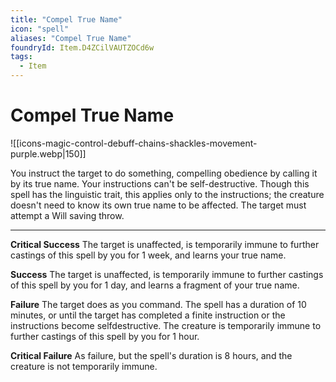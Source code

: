 ```yaml
---
title: "Compel True Name"
icon: "spell"
aliases: "Compel True Name"
foundryId: Item.D4ZCilVAUTZOCd6w
tags:
  - Item
---
```


# Compel True Name
![[icons-magic-control-debuff-chains-shackles-movement-purple.webp|150]]

You instruct the target to do something, compelling obedience by calling it by its true name. Your instructions can't be self-destructive. Though this spell has the linguistic trait, this applies only to the instructions; the creature doesn't need to know its own true name to be affected. The target must attempt a Will saving throw.

* * *

**Critical Success** The target is unaffected, is temporarily immune to further castings of this spell by you for 1 week, and learns your true name.

**Success** The target is unaffected, is temporarily immune to further castings of this spell by you for 1 day, and learns a fragment of your true name.

**Failure** The target does as you command. The spell has a duration of 10 minutes, or until the target has completed a finite instruction or the instructions become selfdestructive. The creature is temporarily immune to further castings of this spell by you for 1 hour.

**Critical Failure** As failure, but the spell's duration is 8 hours, and the creature is not temporarily immune.
